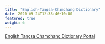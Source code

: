 ```yaml
---
title: "English-Tangsa-Chamchang Dictionary"
date: 2020-09-24T12:33:46+10:00
featured: true
weight: 6
---
```


[English Tangsa Chamchang Dictionary Portal](dictionary.projectvani.org/eng-tangsa-chamchang/)

